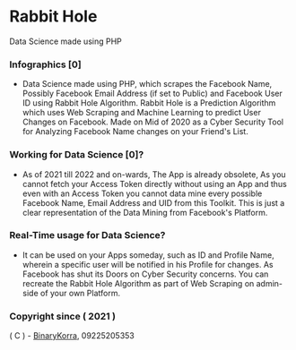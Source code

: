 # Rabbit Hole
Data Science made using PHP

### Infographics [0]

* Data Science made using PHP, which scrapes the Facebook Name, Possibly Facebook Email Address (if set to Public) and Facebook User ID using Rabbit Hole Algorithm. Rabbit Hole is a Prediction Algorithm which uses Web Scraping and Machine Learning to predict User Changes on Facebook. Made on Mid of 2020 as a Cyber Security Tool for Analyzing Facebook Name changes on your Friend's List.

### Working for Data Science [0]?
* As of 2021 till 2022 and on-wards, The App is already obsolete, As you cannot fetch your Access Token directly without using an App and thus even with an Access Token you cannot data mine every possible Facebook Name, Email Address and UID from this Toolkit. This is just a clear representation of the Data Mining from Facebook's Platform.

### Real-Time usage for Data Science?
* It can be used on your Apps someday, such as ID and Profile Name, wherein a specific user will be notified in his Profile for changes. As Facebook has shut its Doors on Cyber Security concerns. You can recreate the Rabbit Hole Algorithm as part of Web Scraping on admin-side of your own Platform.

### Copyright since ( 2021 )
( C ) - [BinaryKorra](https://github.com/binarykorra), 09225205353
